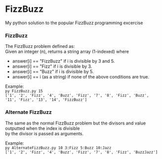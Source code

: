 # FizzBuzz
My python solution to the popular FizzBuzz programming excercise

### FizzBuzz

The FizzBuzz problem defined as:  
Given an integer (n), returns a string array (1-indexed) where  

- answer[i] == "FizzBuzz" if i is divisible by 3 and 5.  
- answer[i] == "Fizz" if i is divisible by 3.  
- answer[i] == "Buzz" if i is divisible by 5.  
- answer[i] == i (as a string) if none of the above conditions are true.  
  
Example:  
`py FizzBuzz.py 15`  
`['1', '2', 'Fizz', '4', 'Buzz', 'Fizz', '7', '8', 'Fizz', 'Buzz', '11', 'Fizz', '13', '14', 'FizzBuzz']`  
  
### Alternate FizzBuzz
  
The same as the normal FizzBuzz problem but the divisors and value outputted when the index is divisible  
by the divisor is passed as arguments.  
  
Example:  
`py AlternateFizzBuzz.py 10 3:Fizz 5:Buzz 10:Jazz`  
`['1', '2', 'Fizz', '4', 'Buzz', 'Fizz', '7', '8', 'Fizz', 'BuzzJazz']`  